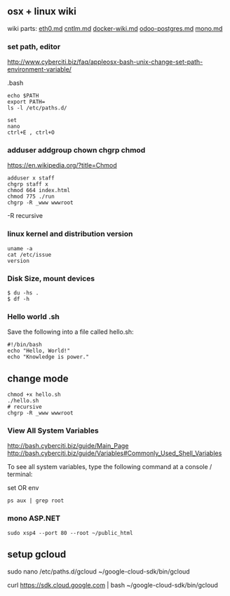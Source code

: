## osx + linux wiki

wiki parts:
[eth0.md](eth0.md)
[cntlm.md](cntlm.md)
[docker-wiki.md](docker-wiki.md)
[odoo-postgres.md](odoo-postgres.md)
[mono.md](mono.md)

### set path, editor

http://www.cyberciti.biz/faq/appleosx-bash-unix-change-set-path-environment-variable/

.bash
```
echo $PATH
export PATH=
ls -l /etc/paths.d/

set
nano  
ctrl+E , ctrl+O
```

### adduser addgroup chown chgrp chmod
https://en.wikipedia.org/?title=Chmod

```
adduser x staff
chgrp staff x
chmod 664 index.html
chmod 775 ./run
chgrp -R _www wwwroot
```
-R recursive

### linux kernel and distribution version

```
uname -a
cat /etc/issue
version
```

### Disk Size, mount devices

```
$ du -hs .
$ df -h
```

### Hello world .sh
Save the following into a file called hello.sh:

```
#!/bin/bash
echo "Hello, World!" 
echo "Knowledge is power."
```

## change mode

```
chmod +x hello.sh
./hello.sh
# recursive
chgrp -R _www wwwroot
```

### View All System Variables

http://bash.cyberciti.biz/guide/Main_Page
http://bash.cyberciti.biz/guide/Variables#Commonly_Used_Shell_Variables

To see all system variables, type the following command at a console / terminal:

set
OR
env

```
ps aux | grep root
```

### mono ASP.NET

```
sudo xsp4 --port 80 --root ~/public_html
```

## setup gcloud

sudo nano /etc/paths.d/gcloud
~/google-cloud-sdk/bin/gcloud

curl https://sdk.cloud.google.com | bash
~/google-cloud-sdk/bin/gcloud

